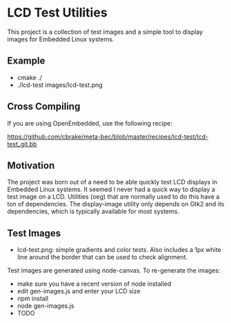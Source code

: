 LCD Test Utilities
==================

This project is a collection of test images and a simple tool
to display images for Embedded Linux systems.  

Example
-------

* cmake ./
* ./lcd-test images/lcd-test.png


Cross Compiling
---------------

If you are using OpenEmbedded, use the following recipe:

https://github.com/cbrake/meta-bec/blob/master/recipes/lcd-test/lcd-test_git.bb

Motivation
----------

The project was born out of a need to be able quickly test LCD displays
in Embedded Linux systems.  It seemed I never had a quick way to display
a test image on a LCD.  Utilities (oeg) that are normally used to do this have
a ton of dependencies.  The display-image utility only depends on Gtk2 and
its dependencies, which is typically available for most systems.  

Test Images
-----------

* lcd-test.png: simple gradients and color tests.  Also includes a 1px white line
  around the border that can be used to check alignment.

Test images are generated using node-canvas.  To re-generate the images:

* make sure you have a recent version of node installed
* edit gen-images.js and enter your LCD size
* npm install
* node gen-images.js
* TODO








